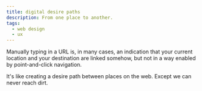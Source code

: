 ```yaml
---
title: digital desire paths
description: From one place to another.
tags:
  - web design
  - ux
---
```

Manually typing in a URL is, in many cases, an indication that your current location and your destination are linked somehow, but not in a way enabled by point-and-click navigation.

It's like creating a desire path between places on the web. Except we can never reach dirt.
